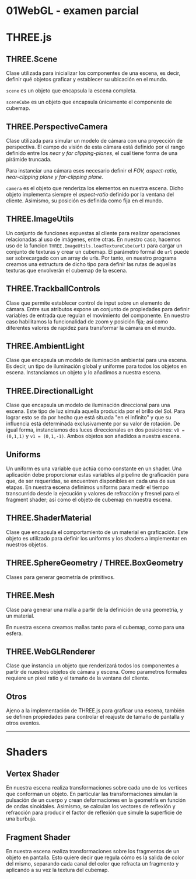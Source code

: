 # 01WebGL - examen parcial 

# THREE.js

## THREE.Scene
Clase utilizada para inicializar los componentes de una escena, es decir, definir qué objetos graficar y establecer su ubicación en el mundo.

```scene``` es un objeto que encapsula la escena completa.

```sceneCube``` es un objeto que encapsula únicamente el componente de cubemap.

## THREE.PerspectiveCamera
Clase utilizada para simular un modelo de cámara con una proyección de perspectiva. El campo de visión de esta cámara está definido por el rango definido entre los *near y far clipping-planes*, el cual tiene forma de una pirámide truncada.
 
 Para instanciar una cámara eses necesario definir el *FOV, aspect-ratio, near-clipping plane y far-clipping plane*.

```camera``` es el objeto que renderiza los elementos en nuestra escena. Dicho objeto implementa siempre el *aspect-ratio* definido por la ventana del cliente. Asimismo, su posición es definida como fija en el mundo.

## THREE.ImageUtils

Un conjunto de funciones expuestas al cliente para realizar operaciones relacionadas al uso de imágenes, entre otras. En nuestro caso, hacemos uso de la funcion ```THREE.ImageUtils.loadTextureCube(url)``` para cargar un conjunto de texturas y crear un cubemap. El parámetro formal de ```url``` puede ser sobrecargado con un array de urls. Por tanto, en nuestro programa creamos una estructura de dicho tipo para definir las rutas de aquellas texturas que envolverán el cubemap de la escena.

## THREE.TrackballControls

Clase que permite establecer control de input sobre un elemento de cámara. Entre sus atributos expone un conjunto de propiedades para definir variables de entrada que regulan el movimiento del componente. En nuestro caso habilitamos la funcionalidad de zoom y posición fija; así como diferentes valores de rapidez para transformar la cámara en el mundo.

## THREE.AmbientLight

Clase que encapsula un modelo de iluminación ambiental para una escena. Es decir, un tipo de iluminación global y uniforme para todos los objetos en escena. Instanciamos un objeto y lo añadimos a nuestra escena.

## THREE.DirectionalLight

Clase que encapsula un modelo de iluminación direccional para una escena. Este tipo de luz simula aquella producida por el brillo del Sol. Para lograr esto se da por hecho que está situada "en el infinito" y que su influencia está determinada exclusivamente por su valor de rotación. De igual forma, instanciamos dos luces direccionales en dos posiciones: ```v0 = (0,1,1)``` y ```v1 = (0,1,-1)```. Ambos objetos son añadidos a nuestra escena.

## Uniforms

Un uniform es una variable que actúa como constante en un shader. Una aplicación debe proporcionar estas variables al pipeline de graficación para que, de ser requeridas, se encuentren disponibles en cada una de sus etapas. En nuestra escena definimos uniforms para medir el tiempo transcurrido desde la ejecución y valores de refracción y fresnel para el fragment shader; así como el objeto de cubemap en nuestra escena.

## THREE.ShaderMaterial
Clase que encapsula el comportamiento de un material en graficación. Este objeto es utilizado para definir los uniforms y los shaders a implementar en nuestros objetos.

## THREE.SphereGeometry / THREE.BoxGeometry
Clases para generar geometría de primitivos.

## THREE.Mesh
Clase para generar una malla a partir de la definición de una geometría, y un material.

En nuestra escena creamos mallas tanto para el cubemap, como para una esfera.

## THREE.WebGLRenderer
Clase que instancia un objeto que renderizará todos los componentes a partir de nuestros objetos de cámara y escena. Como parametros formales requiere un pixel ratio y el tamaño de la ventana del cliente.


## Otros
Ajeno a la implementación de THREE.js para graficar una escena, también se definen propiedades para controlar el reajuste de tamaño de pantalla y otros eventos.
________________________

# Shaders

## Vertex Shader

En nuestra escena realiza transformaciones sobre cada uno de los vertices que conforman un objeto. En particular las transformaciones simulan la pulsación de un cuerpo y crean deformaciones en la geometría en función de ondas sinoidales. Asimismo, se calculan los vectores de reflexión y refracción para producir el factor de reflexión que simule la superficie de una burbuja.

## Fragment Shader

En nuestra escena realiza transformaciones sobre los fragmentos de un objeto en pantalla. Esto quiere decir que regula cómo es la salida de color del mismo, separando cada canal del color que refracta un fragmento y aplicando a su vez la textura del cubemap.
